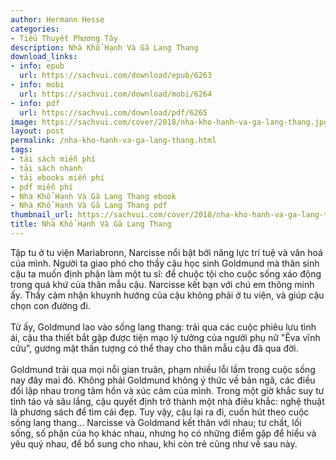 ```yaml
---
author: Hermann Hesse
categories:
- Tiểu Thuyết Phương Tây
description: Nhà Khổ Hạnh Và Gã Lang Thang
download_links:
- info: epub
  url: https://sachvui.com/download/epub/6263
- info: mobi
  url: https://sachvui.com/download/mobi/6264
- info: pdf
  url: https://sachvui.com/download/pdf/6265
image: https://sachvui.com/cover/2018/nha-kho-hanh-va-ga-lang-thang.jpg
layout: post
permalink: /nha-kho-hanh-va-ga-lang-thang.html
tags:
- tải sách miễn phí
- tải sách nhanh
- tải ebooks miễn phí
- pdf miễn phí
- Nhà Khổ Hạnh Và Gã Lang Thang ebook
- Nhà Khổ Hạnh Và Gã Lang Thang pdf
thumbnail_url: https://sachvui.com/cover/2018/nha-kho-hanh-va-ga-lang-thang.jpg
title: Nhà Khổ Hạnh Và Gã Lang Thang
---
```


 <div class="item-desc text-justify"> <p>Tập tu ở tu viện Mariabronn, Narcisse nổi bật bởi năng lực trí tuệ và văn hoá của mình. Người ta giao phó cho thầy cậu học sinh Goldmund mà thân sinh cậu ta muốn định phận làm một tu sĩ: để chuộc tội cho cuộc sống xáo động trong quá khứ của thân mẫu cậu. Narcisse kết bạn với chú em thông minh ấy. Thầy cảm nhận khuynh hướng của cậu không phải ở tu viện, và giúp cậu chọn con đường đi.<br><br>Từ ấy, Goldmund lao vào sống lang thang: trải qua các cuộc phiêu lưu tình ái, cậu tha thiết bắt gặp được tiện mạo lý tưởng của người phụ nữ "Êva vĩnh cửu", gương mặt thần tượng có thể thay cho thân mẫu cậu đã qua đời.<br><br>Goldmund trải qua mọi nỗi gian truân, phạm nhiều lỗi lầm trong cuộc sống nay đây mai đó. Không phải Goldmund không ý thức về bản ngã, các điều đối lập nhau trong tâm hồn và xúc cảm của mình. Trong một giờ khắc suy tư tỉnh táo và sâu lắng, cậu quyết định trở thành một nhà điêu khắc: nghệ thuật là phương sách để tìm cái đẹp. Tuy vậy, cậu lại ra đi, cuốn hút theo cuộc sống lang thang... Narcisse và Goldmand kết thân với nhau; tư chất, lối sống, số phận của họ khác nhau, nhưng họ có những điểm gặp để hiểu và yêu quý nhau, để bổ sung cho nhau, khi còn trẻ cũng như về sau này. </p> </div>
